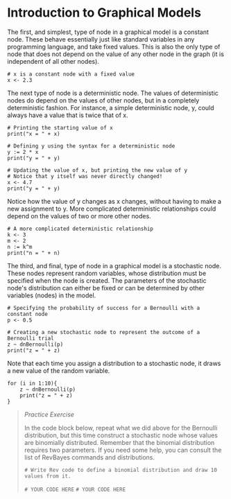 # Introduction to Graphical Models

The first, and simplest, type of node in a graphical model is a constant node. These behave essentially just like standard variables in any programming language, and take fixed values. This is also the only type of node that does not depend on the value of any other node in the graph (it is independent of all other nodes).

```
# x is a constant node with a fixed value
x <- 2.3
```

The next type of node is a deterministic node. The values of deterministic nodes do depend on the values of other nodes, but in a completely deterministic fashion. For instance, a simple deterministic node, y, could always have a value that is twice that of x.

```
# Printing the starting value of x
print("x = " + x)

# Defining y using the syntax for a deterministic node
y := 2 * x
print("y = " + y)

# Updating the value of x, but printing the new value of y
# Notice that y itself was never directly changed!
x <- 4.7
print("y = " + y)
```

Notice how the value of y changes as x changes, without having to make a new assignment to y. More complicated deterministic relationships could depend on the values of two or more other nodes.

```
# A more complicated deterministic relationship
k <- 3
m <- 2
n := k^m
print("n = " + n)
```

The third, and final, type of node in a graphical model is a stochastic node. These nodes represent random variables, whose distribution must be specified when the node is created. The parameters of the stochastic node's distribution can either be fixed or can be determined by other variables (nodes) in the model.

```
# Specifying the probability of success for a Bernoulli with a constant node
p <- 0.5

# Creating a new stochastic node to represent the outcome of a Bernoulli trial
z ~ dnBernoulli(p)
print("z = " + z)
```

Note that each time you assign a distribution to a stochastic node, it draws a new value of the random variable.

```
for (i in 1:10){
    z ~ dnBernoulli(p)
    print("z = " + z)
}
```

> _Practice Exercise_
>
> In the code block below, repeat what we did above for the Bernoulli distribution, but this time construct a stochastic node whose values are binomially distributed. Remember that the binomial distribution requires two parameters. If you need some help, you can consult the list of RevBayes commands and distributions.
> 
> `# Write Rev code to define a binomial distribution and draw 10 values from it.`
>
> `# YOUR CODE HERE`
> `# YOUR CODE HERE`

